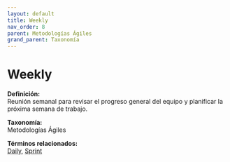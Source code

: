 ```yaml
---
layout: default
title: Weekly
nav_order: 8
parent: Metodologías Ágiles
grand_parent: Taxonomía
---
```


# Weekly

**Definición:**  
Reunión semanal para revisar el progreso general del equipo y planificar la próxima semana de trabajo.

**Taxonomía:**  
Metodologías Ágiles

**Términos relacionados:**  
[Daily](https://maleniski.github.io/diccionario-angl-tec-mx/docs/taxonomia/metodologías--ágiles/daily.html), [Sprint](https://maleniski.github.io/diccionario-angl-tec-mx/docs/taxonomia/metodologías--ágiles/sprint.html)
